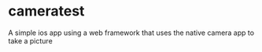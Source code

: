 # cameratest

A simple ios app using a web framework that uses the native camera app to take a picture
